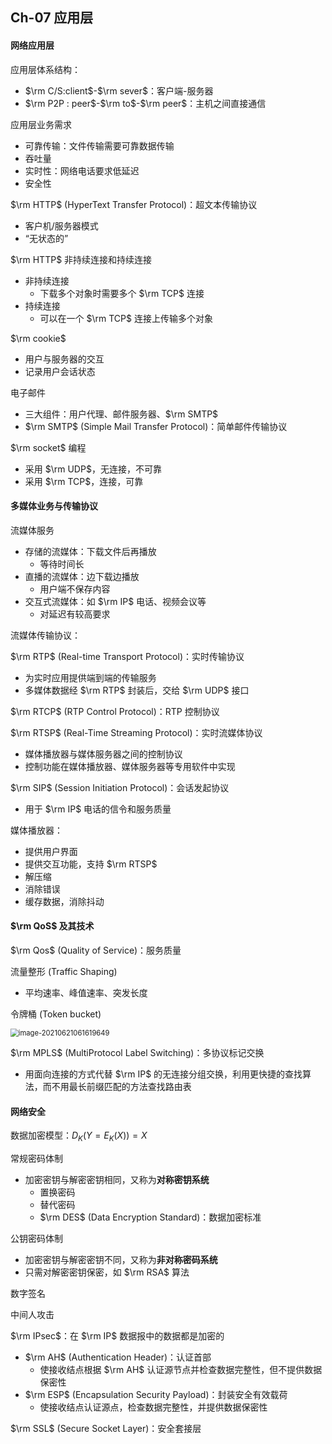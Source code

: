 ## Ch-07  应用层

#### 网络应用层

应用层体系结构：

+ $\rm C/S:client$-$\rm sever$：客户端-服务器
+ $\rm P2P : peer$-$\rm to$-$\rm peer$：主机之间直接通信



应用层业务需求

+ 可靠传输：文件传输需要可靠数据传输
+ 吞吐量
+ 实时性：网络电话要求低延迟
+ 安全性



$\rm HTTP$ (HyperText Transfer Protocol)：超文本传输协议

+ 客户机/服务器模式
+ “无状态的”



$\rm HTTP$ 非持续连接和持续连接

+ 非持续连接
  + 下载多个对象时需要多个 $\rm TCP$ 连接
+ 持续连接
  + 可以在一个 $\rm TCP$ 连接上传输多个对象



$\rm cookie$ 

+ 用户与服务器的交互
+ 记录用户会话状态



电子邮件

+ 三大组件：用户代理、邮件服务器、$\rm SMTP$ 
+ $\rm SMTP$ (Simple Mail Transfer Protocol)：简单邮件传输协议



$\rm socket$ 编程

+ 采用 $\rm UDP$，无连接，不可靠
+ 采用 $\rm TCP$，连接，可靠



#### 多媒体业务与传输协议

流媒体服务

+ 存储的流媒体：下载文件后再播放
  + 等待时间长
+ 直播的流媒体：边下载边播放
  + 用户端不保存内容
+ 交互式流媒体：如 $\rm IP$ 电话、视频会议等
  + 对延迟有较高要求



流媒体传输协议：

$\rm RTP$ (Real-time Transport Protocol)：实时传输协议

+ 为实时应用提供端到端的传输服务
+ 多媒体数据经 $\rm RTP$ 封装后，交给 $\rm UDP$ 接口

$\rm RTCP$ (RTP Control Protocol)：RTP 控制协议

$\rm RTSP$ (Real-Time Streaming Protocol)：实时流媒体协议

+ 媒体播放器与媒体服务器之间的控制协议
+ 控制功能在媒体播放器、媒体服务器等专用软件中实现

$\rm SIP$ (Session Initiation Protocol)：会话发起协议

+ 用于 $\rm IP$ 电话的信令和服务质量



媒体播放器：

+ 提供用户界面
+ 提供交互功能，支持 $\rm RTSP$ 
+ 解压缩
+ 消除错误
+ 缓存数据，消除抖动



#### $\rm QoS$ 及其技术

$\rm Qos$ (Quality of Service)：服务质量

流量整形 (Traffic Shaping)

+ 平均速率、峰值速率、突发长度

令牌桶 (Token bucket)

<img src="C:\Users\DELL\AppData\Roaming\Typora\typora-user-images\image-20210621061619649.png" alt="image-20210621061619649" style="zoom:80%;" />



$\rm MPLS$ (MultiProtocol Label Switching)：多协议标记交换

+ 用面向连接的方式代替 $\rm IP$ 的无连接分组交换，利用更快捷的查找算法，而不用最长前缀匹配的方法查找路由表



#### 网络安全

数据加密模型：$D_K(Y=E_K(X)) = X$ 



常规密码体制

+ 加密密钥与解密密钥相同，又称为**对称密钥系统** 
  + 置换密码
  + 替代密码
  + $\rm DES$ (Data Encryption Standard)：数据加密标准

公钥密码体制

+ 加密密钥与解密密钥不同，又称为**非对称密码系统** 
+ 只需对解密密钥保密，如 $\rm RSA$ 算法



数字签名



中间人攻击



$\rm IPsec$：在 $\rm IP$ 数据报中的数据都是加密的

+ $\rm AH$ (Authentication Header)：认证首部
  + 使接收结点根据 $\rm AH$ 认证源节点并检查数据完整性，但不提供数据保密性
+ $\rm ESP$ (Encapsulation Security Payload)：封装安全有效载荷
  + 使接收结点认证源点，检查数据完整性，并提供数据保密性



$\rm SSL$ (Secure Socket Layer)：安全套接层
